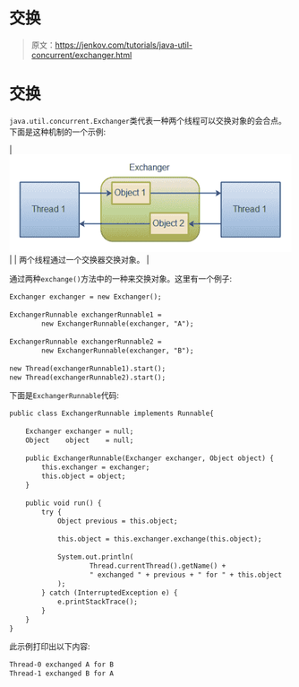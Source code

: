 # 交换

> 原文：<https://jenkov.com/tutorials/java-util-concurrent/exchanger.html>

# 交换

`java.util.concurrent.Exchanger`类代表一种两个线程可以交换对象的会合点。下面是这种机制的一个示例:

| ![Two threads exchanging objects via an Exchanger.](img/813ce80d499456b2575c8f432fe13cf0.png) |
| 两个线程通过一个交换器交换对象。 |

通过两种`exchange()`方法中的一种来交换对象。这里有一个例子:

```
Exchanger exchanger = new Exchanger();

ExchangerRunnable exchangerRunnable1 =
        new ExchangerRunnable(exchanger, "A");

ExchangerRunnable exchangerRunnable2 =
        new ExchangerRunnable(exchanger, "B");

new Thread(exchangerRunnable1).start();
new Thread(exchangerRunnable2).start();

```

下面是`ExchangerRunnable`代码:

```
public class ExchangerRunnable implements Runnable{

    Exchanger exchanger = null;
    Object    object    = null;

    public ExchangerRunnable(Exchanger exchanger, Object object) {
        this.exchanger = exchanger;
        this.object = object;
    }

    public void run() {
        try {
            Object previous = this.object;

            this.object = this.exchanger.exchange(this.object);

            System.out.println(
                    Thread.currentThread().getName() +
                    " exchanged " + previous + " for " + this.object
            );
        } catch (InterruptedException e) {
            e.printStackTrace();
        }
    }
}

```

此示例打印出以下内容:

```
Thread-0 exchanged A for B
Thread-1 exchanged B for A

```